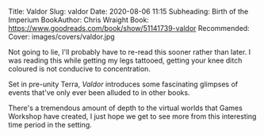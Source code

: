Title: Valdor
Slug: valdor
Date: 2020-08-06 11:15
Subheading: Birth of the Imperium
BookAuthor: Chris Wraight
Book: https://www.goodreads.com/book/show/51141739-valdor
Recommended: 
Cover: images/covers/valdor.jpg

Not going to lie, I'll probably have to re-read this sooner rather than later. I was reading this while getting my legs tattooed, getting your knee ditch coloured is not conducive to concentration.

Set in pre-unity Terra, *Valdor* introduces some fascinating glimpses of events that've only ever been alluded to in other books.

There's a tremendous amount of depth to the virtual worlds that Games Workshop have created, I just hope we get to see more from this interesting time period in the setting.